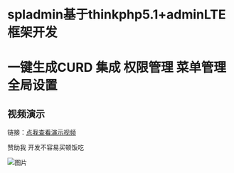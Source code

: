 # spladmin基于thinkphp5.1+adminLTE框架开发 
# 一键生成CURD 集成 权限管理 菜单管理 全局设置
## 视频演示
链接：[点我查看演示视频](http://www.o8o8o8.com/vue/demo2.html)

赞助我 开发不容易买顿饭吃<br>

![图片](https://github.com/shenxingchao/spladmin/blob/master/alipay.jpg?v=1)